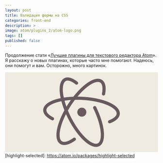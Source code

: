 ```yaml
---
layout: post
title: Валидация формы на CSS
categories: front-end
description: >
image: atom/plugins_2/atom-logo.png
tags: []
published: false
---
```


<!-- more -->

Продолжение стати «[Лучшие плагины для текстового редактора Atom](/tools/atom_packages_1/)». Я расскажу о новых плагинах, которые часто мне помогают. Надеюсь, они помогут и вам.
Осторожно, много картинок.

![Логотип текстового редактора Atom](/img/atom/plugins_2/atom-logo.png)
[highlight-selected]: https://atom.io/packages/highlight-selected
